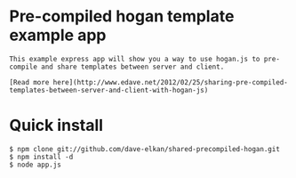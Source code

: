 
# Pre-compiled hogan template example app
      
    This example express app will show you a way to use hogan.js to pre-compile and share templates between server and client.

	[Read more here](http://www.edave.net/2012/02/25/sharing-pre-compiled-templates-between-server-and-client-with-hogan-js)

# Quick install
	$ npm clone git://github.com/dave-elkan/shared-precompiled-hogan.git
	$ npm install -d
    $ node app.js
